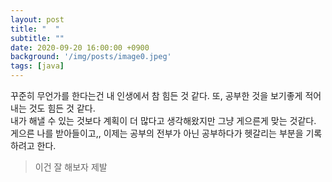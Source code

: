 ```yaml
---
layout: post
title: "  "
subtitle: ""
date: 2020-09-20 16:00:00 +0900
background: '/img/posts/image0.jpeg'
tags: [java]
---
```


꾸준히 무언가를 한다는건 내 인생에서 참 힘든 것 같다. 또, 공부한 것을 보기좋게 적어내는 것도 힘든 것 같다. <br>
내가 해낼 수 있는 것보다 계획이 더 많다고 생각해왔지만 그냥 게으른게 맞는 것같다.  
게으른 나를 받아들이고,, 이제는 공부의 전부가 아닌 공부하다가 헷갈리는 부분을 기록하려고 한다.<br>

> 이건 잘 해보자 제발



